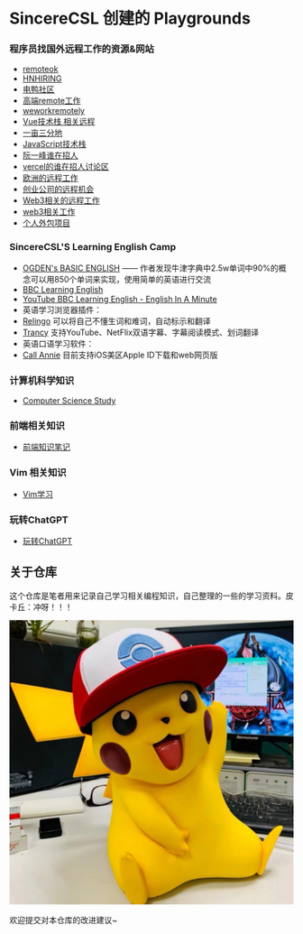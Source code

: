 # SincereCSL 创建的 Playgrounds

### 程序员找国外远程工作的资源&网站

-  [remoteok](https://remoteok.com)
-  [HNHIRING](https://hnhiring.com)
-  [电鸭社区](https://eleduck.com)
-  [高端remote工作](https://www.toptal.com)
-  [weworkremotely](https://weworkremotely.com)
-  [Vue技术栈 相关远程](https://vuejobs.com)
-  [一亩三分地](https://www.1point3acres.com)
-  [JavaScript技术栈](https://javascriptjob.xyz)
-  [阮一峰谁在招人](https://github.com/ruanyf/weekly/issues/2960)
-  [vercel的谁在招人讨论区](https://github.com/vercel/next.js/discussions/45533)
-  [欧洲的远程工作](https://justjoin.it)
-  [创业公司的远程机会](https://wellfound.com/jobs)
-  [Web3相关的远程工作](https://abetterweb3.notion.site)
-  [web3相关工作](https://cryptocurrencyjobs.co)
-  [个人外包项目](https://www.upwork.com)

### SincereCSL'S Learning English Camp

- [OGDEN's BASIC ENGLISH](http://ogden.basic-english.org) —— 作者发现牛津字典中2.5w单词中90%的概念可以用850个单词来实现，使用简单的英语进行交流
- [BBC Learning English](https://www.bbc.co.uk/learningenglish/english/course/eiam/)
- [YouTube BBC Learning English - English In A Minute](https://youtu.be/4Wt7sRxqwyA)
- 英语学习浏览器插件：
- [Relingo](https://cn.relingo.net/zh/index) 可以将自己不懂生词和难词，自动标示和翻译
- [Trancy](https://www.trancy.org/zh-cn) 支持YouTube、NetFlix双语字幕、字幕阅读模式、划词翻译
- 英语口语学习软件：
- [Call Annie](https://callannie.ai) 目前支持iOS美区Apple ID下载和web网页版

### 计算机科学知识

- [Computer Science Study](Computer-Science/README.md)

### 前端相关知识

- [前端知识笔记](Front-End-Note/README.md)

### Vim 相关知识

- [Vim学习](Vim/Vim.md)

### 玩转ChatGPT

- [玩转ChatGPT](ChatGPT/ChatGPT.md)

## 关于仓库

这个仓库是笔者用来记录自己学习相关编程知识，自己整理的一些的学习资料。皮卡丘：冲呀！！！

![](Front-End-Note/images/Pikachu.jpg)

欢迎提交对本仓库的改进建议~




